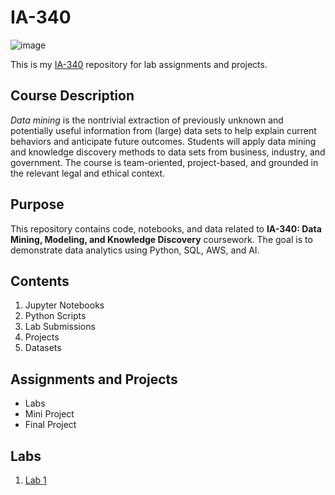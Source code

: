 # IA-340
![image](https://s44885.pcdn.co/wp-content/uploads/2019/09/Fotolia_257957753_Subscription_Monthly_M.jpg)

This is my [IA-340](https://catalog.jmu.edu/preview_course_nopop.php?catoid=50&coid=258336) repository for lab assignments and projects. 

## Course Description

*Data mining* is the nontrivial extraction of previously unknown and potentially useful information from (large) data sets to help explain current behaviors and anticipate future outcomes. Students will apply data mining and knowledge discovery methods to data sets from business, industry, and government. The course is team-oriented, project-based, and grounded in the relevant legal and ethical context.

## Purpose

This repository contains code, notebooks, and data related to **IA-340: Data Mining, Modeling, and Knowledge Discovery** coursework. The goal is to demonstrate data analytics using Python, SQL, AWS, and AI.

## Contents

1. Jupyter Notebooks
2. Python Scripts
3. Lab Submissions
4. Projects
5. Datasets

## Assignments and Projects

- Labs
- Mini Project
- Final Project

## Labs

1. [Lab 1](https://github.com/mjansen028/IA-340/blob/main/lab1.ipynb)

